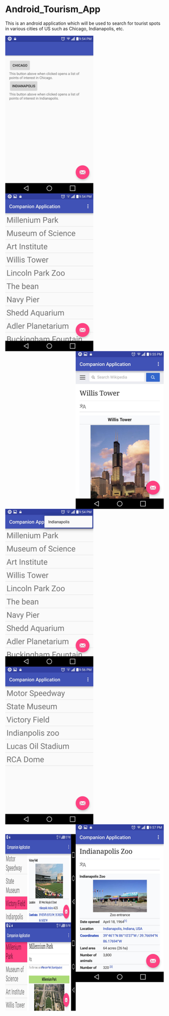 # Android_Tourism_App
This is an android application which will be used to search for tourist spots in various cities of US such as Chicago, Indianapolis, etc.

<a href="url"><img src="https://github.com/sbajaj7/Android_Tourism_App/blob/master/8.png" align="left" height="500" width="280" ></a>
<a href="url"><img src="https://github.com/sbajaj7/Android_Tourism_App/blob/master/5.png" align="center" height="500" width="280" ></a>
<a href="url"><img src="https://github.com/sbajaj7/Android_Tourism_App/blob/master/7.png" align="right" height="500" width="280" ></a>
<br><br>
<a href="url"><img src="https://github.com/sbajaj7/Android_Tourism_App/blob/master/3.png" align="left" height="500" width="280" ></a>
<a href="url"><img src="https://github.com/sbajaj7/Android_Tourism_App/blob/master/6.png" align="center" height="500" width="280" ></a>
<a href="url"><img src="https://github.com/sbajaj7/Android_Tourism_App/blob/master/1.png" align="right" height="500" width="280" ></a>
<br><br>
<pre>
<a href="url"><img src="https://github.com/sbajaj7/Android_Tourism_App/blob/master/2.png" align="center" height="280" width="430" ></a>
<a href="url"><img src="https://github.com/sbajaj7/Android_Tourism_App/blob/master/4.png" align="center" height="280" width="430" ></a>
</pre>
